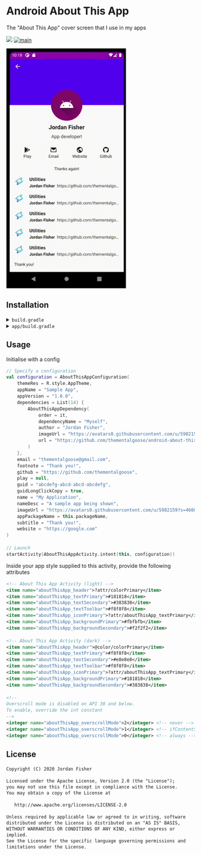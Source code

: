# Android About This App

The "About This App" cover screen that I use in my apps

[![](https://jitpack.io/v/thementalgoose/android-about-this-app.svg)](https://jitpack.io/#thementalgoose/android-about-this-app) [![main](https://github.com/thementalgoose/android-about-this-app/workflows/Main/badge.svg)](https://github.com/thementalgoose/android-about-this-app/actions)

![about-this-app](res/aboutthisapp.gif)

## Installation

<details>
    <summary><code>build.gradle</code></summary>

    allprojects {
        repositories {
            ...
            maven { url 'https://jitpack.io' }
        }
    }
</details>

<details>
    <summary><code>app/build.gradle</code></summary>

    dependencies {
        implementation 'com.github.thementalgoose:android-about-this-app:5.1.0'
        // Use Jitpack version if newer
    }

Jitpack version: [![](https://jitpack.io/v/thementalgoose/android-about-this-app.svg)](https://jitpack.io/#thementalgoose/android-about-this-app)
</details>


## Usage

Initialise with a config

```kotlin
// Specify a configuration
val configuration = AboutThisAppConfiguration(
    themeRes = R.style.AppTheme,
    appName = "Sample App",
    appVersion = "1.0.0",
    dependencies = List(14) {
        AboutThisAppDependency(
            order = it,
            dependencyName = "Myself",
            author = "Jordan Fisher",
            imageUrl = "https://avatars0.githubusercontent.com/u/5982159?s=460&v=4",
            url = "https://github.com/thementalgoose/android-about-this-app"
        )
    },
    email = "thementalgoose@gmail.com",
    footnote = "Thank you!",
    github = "https://github.com/thementalgoose",
    play = null,
    guid = "abcdefg-abcd-abcd-abcdefg",
    guidLongClickCopy = true,
    name = "My Application",
    nameDesc = "A sample app being shown",
    imageUrl = "https://avatars0.githubusercontent.com/u/5982159?s=460&v=4",
    appPackageName = this.packageName,
    subtitle = "Thank you!",
    website = "https://google.com"
)

// Launch
startActivity(AboutThisAppActivity.intent(this, configuration))
```

Inside your app style supplied to this activity, provide the following attributes

```xml
<!-- About This App Activity (light) -->
<item name="aboutThisApp_header">?attr/colorPrimary</item>
<item name="aboutThisApp_textPrimary">#181818</item>
<item name="aboutThisApp_textSecondary">#383838</item>
<item name="aboutThisApp_textToolbar">#f8f8f8</item>
<item name="aboutThisApp_iconPrimary">?attr/aboutThisApp_textPrimary</item>
<item name="aboutThisApp_backgroundPrimary">#fbfbfb</item>
<item name="aboutThisApp_backgroundSecondary">#f2f2f2</item>

<!-- About This App Activity (dark) -->
<item name="aboutThisApp_header">@color/colorPrimary</item>
<item name="aboutThisApp_textPrimary">#f8f8f8</item>
<item name="aboutThisApp_textSecondary">#e8e8e8</item>
<item name="aboutThisApp_textToolbar">#f8f8f8</item>
<item name="aboutThisApp_iconPrimary">?attr/aboutThisApp_textPrimary</item>
<item name="aboutThisApp_backgroundPrimary">#181818</item>
<item name="aboutThisApp_backgroundSecondary">#383838</item>

<!-- 
Overscroll mode is disabled on API 30 and below. 
To enable, override the int constant 
-->
<integer name="aboutThisApp_overscrollMode">2</integer> <!-- never -->
<integer name="aboutThisApp_overscrollMode">1</integer> <!-- ifContentScrolls -->
<integer name="aboutThisApp_overscrollMode">0</integer> <!-- always -->
```

## License

```
Copyright (C) 2020 Jordan Fisher

Licensed under the Apache License, Version 2.0 (the "License");
you may not use this file except in compliance with the License.
You may obtain a copy of the License at

   http://www.apache.org/licenses/LICENSE-2.0

Unless required by applicable law or agreed to in writing, software
distributed under the License is distributed on an "AS IS" BASIS,
WITHOUT WARRANTIES OR CONDITIONS OF ANY KIND, either express or implied.
See the License for the specific language governing permissions and
limitations under the License.
```
